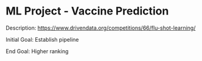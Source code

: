 # ML Project - Vaccine Prediction
Description: https://www.drivendata.org/competitions/66/flu-shot-learning/

Initial Goal: Establish pipeline

End Goal: Higher ranking
